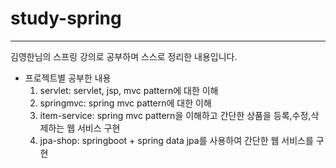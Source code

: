 # study-spring
***

김영한님의 스프링 강의로 공부하며 스스로 정리한 내용입니다.<br>

* 프로젝트별 공부한 내용
  1. servlet: servlet, jsp, mvc pattern에 대한 이해
  2. springmvc: spring mvc pattern에 대한 이해
  2. item-service: spring mvc pattern을 이해하고 간단한 상품을 등록,수정,삭제하는 웹 서비스 구현
  3. jpa-shop: springboot + spring data jpa를 사용하여 간단한 웹 서비스를 구현


